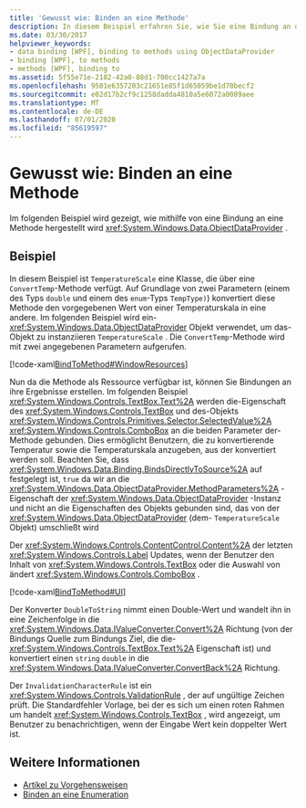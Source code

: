 ```yaml
---
title: 'Gewusst wie: Binden an eine Methode'
description: In diesem Beispiel erfahren Sie, wie Sie eine Bindung an die-Methode eines Objekts in der Windows Presentation Foundation (WPF) durchführen.
ms.date: 03/30/2017
helpviewer_keywords:
- data binding [WPF], binding to methods using ObjectDataProvider
- binding [WPF], to methods
- methods [WPF], binding to
ms.assetid: 5f55e71e-2182-42a0-88d1-700cc1427a7a
ms.openlocfilehash: 9501e6357203c21651e85f1d65059be1d70becf2
ms.sourcegitcommit: e02d17b2cf9c1258dadda4810a5e6072a0089aee
ms.translationtype: MT
ms.contentlocale: de-DE
ms.lasthandoff: 07/01/2020
ms.locfileid: "85619597"
---
```

# <a name="how-to-bind-to-a-method"></a>Gewusst wie: Binden an eine Methode
Im folgenden Beispiel wird gezeigt, wie mithilfe von eine Bindung an eine Methode hergestellt wird <xref:System.Windows.Data.ObjectDataProvider> .  
  
## <a name="example"></a>Beispiel  
 In diesem Beispiel ist `TemperatureScale` eine Klasse, die über eine `ConvertTemp`-Methode verfügt. Auf Grundlage von zwei Parametern (einem des Typs `double` und einem des `enum`-Typs `TempType)`) konvertiert diese Methode den vorgegebenen Wert von einer Temperaturskala in eine andere. Im folgenden Beispiel wird ein- <xref:System.Windows.Data.ObjectDataProvider> Objekt verwendet, um das-Objekt zu instanziieren `TemperatureScale` . Die `ConvertTemp`-Methode wird mit zwei angegebenen Parametern aufgerufen.  
  
 [!code-xaml[BindToMethod#WindowResources](~/samples/snippets/csharp/VS_Snippets_Wpf/BindToMethod/CS/Window1.xaml#windowresources)]  
  
 Nun da die Methode als Ressource verfügbar ist, können Sie Bindungen an ihre Ergebnisse erstellen. Im folgenden Beispiel <xref:System.Windows.Controls.TextBox.Text%2A> werden die-Eigenschaft des <xref:System.Windows.Controls.TextBox> und des-Objekts <xref:System.Windows.Controls.Primitives.Selector.SelectedValue%2A> <xref:System.Windows.Controls.ComboBox> an die beiden Parameter der-Methode gebunden. Dies ermöglicht Benutzern, die zu konvertierende Temperatur sowie die Temperaturskala anzugeben, aus der konvertiert werden soll. Beachten Sie, dass <xref:System.Windows.Data.Binding.BindsDirectlyToSource%2A> auf festgelegt ist, `true` da wir an die <xref:System.Windows.Data.ObjectDataProvider.MethodParameters%2A> -Eigenschaft der <xref:System.Windows.Data.ObjectDataProvider> -Instanz und nicht an die Eigenschaften des Objekts gebunden sind, das von der <xref:System.Windows.Data.ObjectDataProvider> (dem- `TemperatureScale` Objekt) umschließt wird  
  
 Der <xref:System.Windows.Controls.ContentControl.Content%2A> der letzten <xref:System.Windows.Controls.Label> Updates, wenn der Benutzer den Inhalt von <xref:System.Windows.Controls.TextBox> oder die Auswahl von ändert <xref:System.Windows.Controls.ComboBox> .  
  
 [!code-xaml[BindToMethod#UI](~/samples/snippets/csharp/VS_Snippets_Wpf/BindToMethod/CS/Window1.xaml#ui)]  
  
 Der Konverter `DoubleToString` nimmt einen Double-Wert und wandelt ihn in eine Zeichenfolge in die <xref:System.Windows.Data.IValueConverter.Convert%2A> Richtung (von der Bindungs Quelle zum Bindungs Ziel, die die- <xref:System.Windows.Controls.TextBox.Text%2A> Eigenschaft ist) und konvertiert einen `string` `double` in die <xref:System.Windows.Data.IValueConverter.ConvertBack%2A> Richtung.  
  
 Der `InvalidationCharacterRule` ist ein <xref:System.Windows.Controls.ValidationRule> , der auf ungültige Zeichen prüft. Die Standardfehler Vorlage, bei der es sich um einen roten Rahmen um handelt <xref:System.Windows.Controls.TextBox> , wird angezeigt, um Benutzer zu benachrichtigen, wenn der Eingabe Wert kein doppelter Wert ist.  
  
## <a name="see-also"></a>Weitere Informationen

- [Artikel zu Vorgehensweisen](data-binding-how-to-topics.md)
- [Binden an eine Enumeration](how-to-bind-to-an-enumeration.md)
